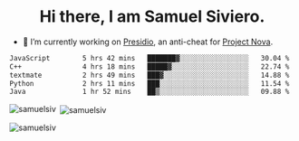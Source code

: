 <h1 align="center">Hi there, I am Samuel Siviero.</h1>

- 🔭 I’m currently working on [Presidio](https://presidio.ac), an anti-cheat for [Project Nova](https://discord.gg/novafn).

<!--START_SECTION:waka-->

```txt
JavaScript        5 hrs 42 mins   ███████▓░░░░░░░░░░░░░░░░░   30.04 %
C++               4 hrs 18 mins   █████▓░░░░░░░░░░░░░░░░░░░   22.74 %
textmate          2 hrs 49 mins   ███▓░░░░░░░░░░░░░░░░░░░░░   14.88 %
Python            2 hrs 11 mins   ███░░░░░░░░░░░░░░░░░░░░░░   11.54 %
Java              1 hr 52 mins    ██▒░░░░░░░░░░░░░░░░░░░░░░   09.88 %
```

<!--END_SECTION:waka-->

<p><img align="left" src="https://github-readme-stats.vercel.app/api/top-langs?username=samuelsiv&show_icons=true&locale=en&layout=compact&theme=radical" alt="samuelsiv" /></p>

<p>&nbsp;<img align="center" src="https://github-readme-stats.vercel.app/api?username=samuelsiv&show_icons=true&locale=en&theme=radical" alt="samuelsiv" /></p>
<p align="left"> <img src="https://komarev.com/ghpvc/?username=samuelsiv&label=Profile%20views&color=0e75b6&style=flat" alt="samuelsiv" /> </p>
